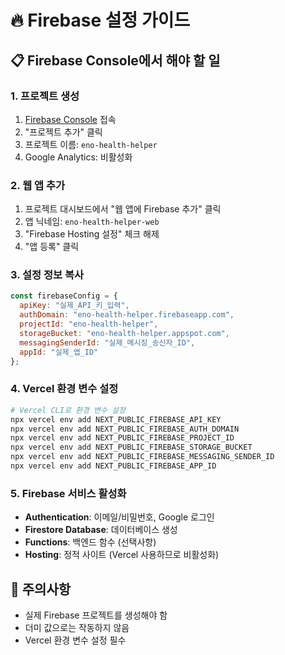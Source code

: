 # 🔥 Firebase 설정 가이드

## 📋 Firebase Console에서 해야 할 일

### 1. 프로젝트 생성
1. [Firebase Console](https://console.firebase.google.com) 접속
2. "프로젝트 추가" 클릭
3. 프로젝트 이름: `eno-health-helper`
4. Google Analytics: 비활성화

### 2. 웹 앱 추가
1. 프로젝트 대시보드에서 "웹 앱에 Firebase 추가" 클릭
2. 앱 닉네임: `eno-health-helper-web`
3. "Firebase Hosting 설정" 체크 해제
4. "앱 등록" 클릭

### 3. 설정 정보 복사
```javascript
const firebaseConfig = {
  apiKey: "실제_API_키_입력",
  authDomain: "eno-health-helper.firebaseapp.com",
  projectId: "eno-health-helper",
  storageBucket: "eno-health-helper.appspot.com",
  messagingSenderId: "실제_메시징_송신자_ID",
  appId: "실제_앱_ID"
};
```

### 4. Vercel 환경 변수 설정
```bash
# Vercel CLI로 환경 변수 설정
npx vercel env add NEXT_PUBLIC_FIREBASE_API_KEY
npx vercel env add NEXT_PUBLIC_FIREBASE_AUTH_DOMAIN
npx vercel env add NEXT_PUBLIC_FIREBASE_PROJECT_ID
npx vercel env add NEXT_PUBLIC_FIREBASE_STORAGE_BUCKET
npx vercel env add NEXT_PUBLIC_FIREBASE_MESSAGING_SENDER_ID
npx vercel env add NEXT_PUBLIC_FIREBASE_APP_ID
```

### 5. Firebase 서비스 활성화
- **Authentication**: 이메일/비밀번호, Google 로그인
- **Firestore Database**: 데이터베이스 생성
- **Functions**: 백엔드 함수 (선택사항)
- **Hosting**: 정적 사이트 (Vercel 사용하므로 비활성화)

## 🚨 주의사항
- 실제 Firebase 프로젝트를 생성해야 함
- 더미 값으로는 작동하지 않음
- Vercel 환경 변수 설정 필수 